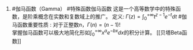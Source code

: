 1.   #伽马函数（Gamma） #特殊函数伽马函数 
    这是一个高等数学中的特殊函数，是阶乘概念在实数和复数域上的推广。
    定义: $\Gamma(z)=\int_{0}^{+\infty}t^{z-1}e^{-t}dt$
    #伽马函数重要性质 : 对于正整数$n$，$\Gamma(n)=(n-1)!$  
    掌握伽马函数可以极大地简化形如$\int_{0}^{+\infty}x^ae^{-bx}dx$的积分计算。
[[贝塔Beta函数]] 

